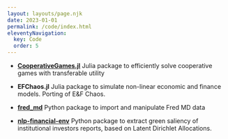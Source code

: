 ```yaml
---
layout: layouts/page.njk
date: 2023-01-01
permalink: /code/index.html
eleventyNavigation:
  key: Code
  order: 5
---
```


- [**CooperativeGames.jl**](https://github.com/NoFishLikeIan/CooperativeGames.jl)
    Julia package to efficiently solve cooperative games with transferable utility

- **EFChaos.jl**
    Julia package to simulate non-linear economic and finance models. Porting of E&F Chaos.

- [**fred_md**](https://github.com/NoFishLikeIan/fred_md)
    Python package to import and manipulate Fred MD data
    
- [**nlp-financial-env**](https://github.com/NoFishLikeIan/nlp-financial-env)
    Python package to extract green saliency of institutional investors reports, based on Latent Dirichlet Allocations.